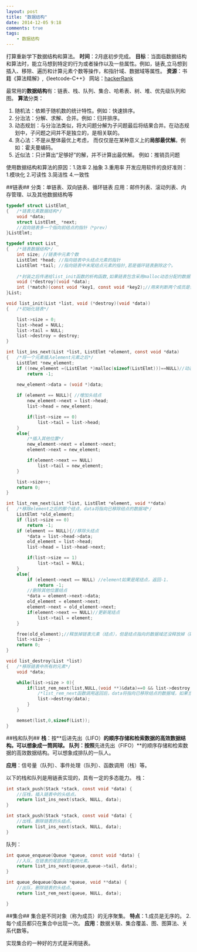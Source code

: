 ```yaml
---
layout: post
title: "数据结构"
date: 2014-12-05 9:18
comments: true
tags: 
	- 数据结构
---
```

打算重新学下数据结构和算法。
**时间**：2月底初步完成。
**目标**：当面临数据结构和算法时，能立马想到特定的行为或者操作以及一些属性。例如，链表,立马想到插入、移除、遍历和计算元素个数等操作，和指针域、数据域等属性。
**资源**：书籍《算法精解》,《leetcode-C++》 网站：[hackerRank](https://www.hackerrank.com/)
<!--more-->
最常用的**数据结构**有：链表、栈、队列、集合、哈希表、树、堆、优先级队列和图。
**算法**分类：
1. 随机法：依赖于随机数的统计特性。例如：快速排序。
2. 分治法：分解、求解、合并。例如：归并排序。
3. 动态规划：与分治法类似，将大问题分解为子问题最后将结果合并。在动态规划中，子问题之间并不是独立的，是相关联的。
4. 贪心法：不是从整体最优上考虑， 而仅仅是在某种意义上的**局部最优解**。例如：霍夫曼编码。
5. 近似法：只计算出“足够好”的解，并不计算出最优解。 例如：推销员问题

使用数据结构和算法的原因：1.效率 2.抽象 3.重用率
开发应用软件的良好准则：1.模块化 2.可读性 3.简洁性 4.一致性 

##链表##
分类：单链表、双向链表、循环链表
应用：邮件列表、滚动列表、内存管理、以及其他数据结构等

```c
typedef struct ListElmt_ 
{   /*链表元素数据结构*/
	void *data;
	struct ListElmt_ *next;	
	//双向链表多一个指向前结点的指针（*prev）
}ListElmt;

typedef struct List_ 
{   /*链表数据结构*/
	int size; //链表中元素个数
	ListElmt *head; //指向链表中头结点元素的指针
	ListElmt *tail; //指向链表中末尾结点元素的指针,若是循环链表删除这个。
	
	/*封装之后传递给list_init函数的析构函数,如果链表包含采用malloc动态分配的数据，当链表被销毁时，destroy应该设置为free 用来释放数据。*/
	void (*destroy)(void *data);
	int (*match)(const void *key1, const void *key2);//用来判断两个成员是否匹配。
}List;
```

```c
void list_init(List *list, void (*destroy)(void *data))
{   /*初始化链表*/

	list->size = 0;
	list->head = NULL;
	list->tail = NULL;
	list->destroy = destroy;
}

int list_ins_next(List *list, ListElmt *element, const void *data)
{   /*将一个元素插入element元素之后*/
	ListElmt *new_element;
	if ((new_element =(ListElmt *)malloc(sizeof(ListElmt)))==NULL)//动态分配链表元素（结点）
		return -1;

	new_element->data = (void *)data; 
	
	if (element == NULL){ //增加头结点
		new_element->next = list->head;
		list->head = new_element;

		if(list->size == 0)
			list->tail = list->head;
	}
	else{
	    /*插入其他位置*/
		new_element->next = element->next;
		element->next = new_element;

		if(element->next == NULL)
			list->tail = new_element;
	}

	list->size++;
	return 0;
}

int list_rem_next(List *list, ListElmt *element, void **data)	
{   /*移除element之后的那个结点，data将指向已移除结点的数据域*/
	ListElmt *old_element;
	if (list->size == 0)
		return -1;
	if (element == NULL){//移除头结点
		*data = list->head->data; 
		old_element = list->head;
		list->head = list->head->next;

		if(list->size == 1)
			list->tail = NULL;
	}
	else{ 
		if (element->next == NULL) //element如果是尾结点，返回-1.
			return -1;
		//删除其他位置结点
		*data = element->next->data;
		old_element = element->next;
		element->next = old_element->next;
		if(element->next == NULL)//更新尾结点
			list->tail = element;
	}

	free(old_element);//释放掉链表元素（结点），但是结点指向的数据域还没释放掉（如果该数据是动态分配的话）
	list->size--;
	return 0;
}

void list_destroy(List *list)
{   /*移除链表中所有的元素*/
	void *data;

	while(list->size > 0){
		if(list_rem_next(list,NULL,(void **)&data)==0 && list->destroy != NULL){
            /*list_rem_next函数调用返回后，data将指向已移除结点的数据域，如果当初那个数据域是动态分配的，那么应该用free释放掉*/
			list->destroy(data);
		}
	}

	memset(list,0,sizeof(List));
}

```

##栈和队列##
**栈**：按**后进先出（LIFO）**的顺序存储和检索数据的高效数据结构。可以想象成一筒网球。
**队列**：按照**先进先出（FIFO）**的顺序存储和检索数据的高效数据结构。可以想象成排队的一队人。

**应用**：信号量（队列）、事件处理（队列）、函数调用（栈）等。

以下的栈和队列是用链表实现的，具有一定的多态能力。
栈：
```c
int stack_push(Stack *stack, const void *data) {
    //压栈，插入链表中的头结点。
    return list_ins_next(stack, NULL, data);
}

int stack_push(Stack *stack, const void *data) {
    //出栈，删除链表的头结点。
    return list_ins_next(stack, NULL, data);
}
```
队列：
```c
int queue_enqueue(Queue *queue, const void *data) {
    //入队，在链表的尾部添加新的元素。
    return list_ins_next(queue,queue->tail, data);
}

int queue_dequeue(Queue *queue, void **data) {
    //出队，删除链表的头结点。
    return list_rem_next(queue, NULL, data);

}

```

##集合##
集合是不同对象（称为成员）的无序聚集。
**特点**：1.成员是无序的。 2.每个成员都只在集合中出现一次。
**应用**：数据关联、集合覆盖、图、图算法、关系代数等。

实现集合的一种好的方式是采用链表。

```c
```

